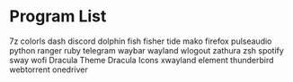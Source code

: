 # Program List
7z
colorls
dash
discord
dolphin
fish
fisher
tide
mako
firefox
pulseaudio
python
ranger
ruby
telegram
waybar
wayland
wlogout
zathura
zsh
spotify
sway
wofi
Dracula Theme
Dracula Icons
xwayland
element
thunderbird
webtorrent
onedriver
